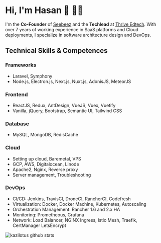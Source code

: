 # Hi, I'm Hasan 👋 👨‍💻

I'm the <b>Co-Founder</b> of <a href="https://dashboard.seebeez.com" target="_blank">Seebeez</a> and the <b>Techlead</b> at <a href="https://thrive.com.bd" target="_blank">Thrive Edtech</a>. With over 7 years of working experience in SaaS platforms and Cloud deployments, I specialize in software architecture design and DevOps. 

## Technical Skills & Competences

### Frameworks
- Laravel, Symphony
- Node.js, Electron.js, Next.js, Nuxt.js, AdonisJS, MeteorJS

### Frontend
- ReactJS, Redux, AntDesign, VueJS, Vuex, Vuetify
- Vanilla, jQuery, Bootstrap, Semantic UI, Tailwind CSS

### Database
- MySQL, MongoDB, RedisCache

### Cloud
- Setting up cloud, Baremetal, VPS
- GCP, AWS, Digitalocean, Linode
- Apache2, Nginx, Reverse proxy
- Server management, Troubleshooting

### DevOps
- CI/CD: Jenkins, TravisCI, DroneCI, RancherCI, Codefresh
- Virtualization: Docker, Docker Machine, Kubernetes, Autoscaling
- Orchestration Management: Rancher 1.6 and 2.x HA
- Monitoring: Prometheous, Grafana
- Network: Load Balancer, NGINX Ingress, Istio Mesh, Traefik, CertManager LetsEncrypt 

![kazilotus github stats](https://github-readme-stats.vercel.app/api?username=kazilotus&show_icons=true&hide_border=true)
